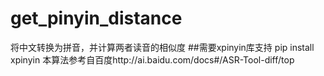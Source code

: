 # get_pinyin_distance
将中文转换为拼音，并计算两者读音的相似度
##需要xpinyin库支持
pip install xpinyin
本算法参考自百度http://ai.baidu.com/docs#/ASR-Tool-diff/top
